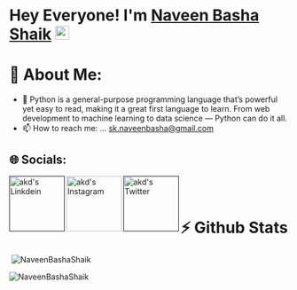 # Hey Everyone! I'm [Naveen Basha Shaik](https://github.com/NaveenBashaShaik) <img src="https://github.com/himanshusharma89/himanshusharma89/blob/master/Hi.gif" width="25px">


# 💫 About Me:
- 🔭 Python is a general-purpose programming language that’s powerful yet easy to read, making it a great first language to learn. From web development to machine learning to data science — Python can do it all.
-  📫 How to reach me: ... sk.naveenbasha@gmail.com



## 🌐 Socials:
<a href=""><img align="left" alt="akd's Linkdein" width="100px" src="https://img.shields.io/badge/Linkedin-0A66C2?style=for-the-badge&logo=Linkedin&logoColor=white"/></a><a href="https://www.instagram.com/?next=%2F"><img align="left" alt="akd's Instagram" width="100px" src="https://img.shields.io/badge/Instagram-%23E4405F.svg?logo=Instagram&logoColor=white"/></a><a href=""><img align="left" alt="akd's Twitter" width="100px" src="https://img.shields.io/badge/Twitter-%231DA1F2.svg?logo=Twitter&logoColor=white"/>
</a>
<br><br>

# ⚡ Github Stats
<p>&nbsp;<img align="center" src="https://github-readme-stats.vercel.app/api?username=NaveenBashaShaik&show_icons=true&locale=en" alt="NaveenBashaShaik" /></p>

<p><img align="center" src="https://github-readme-streak-stats.herokuapp.com/?user=NaveenBashaShaik&" alt="NaveenBashaShaik" /></p>
